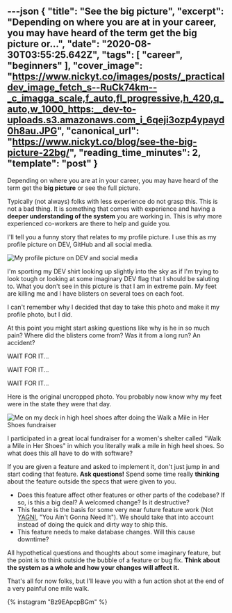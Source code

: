 ---json
{
  "title": "See the big picture",
  "excerpt": "Depending on where you are at in your career, you may have heard of the term get the big picture or...",
  "date": "2020-08-30T03:55:25.642Z",
  "tags": [
    "career",
    "beginners"
  ],
  "cover_image": "https://www.nickyt.co/images/posts/_practicaldev_image_fetch_s--RuCk74km--_c_imagga_scale,f_auto,fl_progressive,h_420,q_auto,w_1000_https:__dev-to-uploads.s3.amazonaws.com_i_6qeji3ozp4ypayd0h8au.JPG",
  "canonical_url": "https://www.nickyt.co/blog/see-the-big-picture-22bg/",
  "reading_time_minutes": 2,
  "template": "post"
}
---

Depending on where you are at in your career, you may have heard of the term get the **big picture** or see the full picture.

Typically (not always) folks with less experience do not grasp this. This is not a bad thing. It is something that comes with experience and having a **deeper understanding of the system** you are working in. This is why more experienced co-workers are there to help and guide you.

I'll tell you a funny story that relates to my profile picture. I use this as my profile picture on DEV, GitHub and all social media.

![My profile picture on DEV and social media](https://www.nickyt.co/images/posts/_i_bfqdjky9qbahxaxseb29.jpeg)

I'm sporting my DEV shirt looking up slightly into the sky as if I'm trying to look tough or looking at some imaginary DEV flag that I should be saluting to. What you don't see in this picture is that I am in extreme pain. My feet are killing me and I have blisters on several toes on each foot.

I can't remember why I decided that day to take this photo and make it my profile photo, but I did.

At this point you might start asking questions like why is he in so much pain? Where did the blisters come from? Was it from a long run? An accident?

WAIT FOR IT...

WAIT FOR IT...

WAIT FOR IT...

Here is the original uncropped photo. You probably now know why my feet were in the state they were that day.

![Me on my deck in high heel shoes after doing the Walk a Mile in Her Shoes fundraiser](https://www.nickyt.co/images/posts/_i_213g7cp65ube3nkam9gn.JPG)

I participated in a great local fundraiser for a women's shelter called "Walk a Mile in Her Shoes" in which you literally walk a mile in high heel shoes. So what does this all have to do with software?

If you are given a feature and asked to implement it, don't just jump in and start coding that feature. **Ask questions!** Spend some time really **thinking** about the feature outside the specs that were given to you.

- Does this feature affect other features or other parts of the codebase? If so, is this a big deal? A welcomed change? Is it destructive?
- This feature is the basis for some very near future feature work (Not [YAGNI](https://www.martinfowler.com/bliki/Yagni.html), "You Ain't Gonna Need It"). We should take that into account instead of doing the quick and dirty way to ship this.
- This feature needs to make database changes. Will this cause downtime?

All hypothetical questions and thoughts about some imaginary feature, but the point is to think outside the bubble of a feature or bug fix. **Think about the system as a whole and how your changes will affect it.**

That's all for now folks, but I'll leave you with a fun action shot at the end of a very painful one mile walk.

{% instagram "Bz9EApcpBGm" %}
